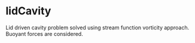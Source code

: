 # lidCavity
Lid driven cavity problem solved using stream function vorticity approach. Buoyant forces are considered. 

